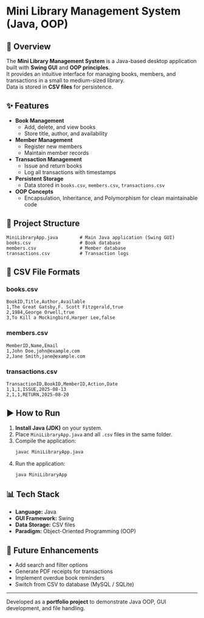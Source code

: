 # Mini Library Management System (Java, OOP)

## 📌 Overview
The **Mini Library Management System** is a Java-based desktop application built with **Swing GUI** and **OOP principles**.  
It provides an intuitive interface for managing books, members, and transactions in a small to medium-sized library.  
Data is stored in **CSV files** for persistence.

## ✨ Features
- **Book Management**
  - Add, delete, and view books
  - Store title, author, and availability
- **Member Management**
  - Register new members
  - Maintain member records
- **Transaction Management**
  - Issue and return books
  - Log all transactions with timestamps
- **Persistent Storage**
  - Data stored in `books.csv`, `members.csv`, `transactions.csv`
- **OOP Concepts**
  - Encapsulation, Inheritance, and Polymorphism for clean maintainable code

## 📂 Project Structure
```
MiniLibraryApp.java        # Main Java application (Swing GUI)
books.csv                  # Book database
members.csv                # Member database
transactions.csv           # Transaction logs
```

## 📄 CSV File Formats

### books.csv
```
BookID,Title,Author,Available
1,The Great Gatsby,F. Scott Fitzgerald,true
2,1984,George Orwell,true
3,To Kill a Mockingbird,Harper Lee,false
```

### members.csv
```
MemberID,Name,Email
1,John Doe,john@example.com
2,Jane Smith,jane@example.com
```

### transactions.csv
```
TransactionID,BookID,MemberID,Action,Date
1,1,1,ISSUE,2025-08-13
2,1,1,RETURN,2025-08-20
```

## ▶️ How to Run

1. **Install Java (JDK)** on your system.
2. Place `MiniLibraryApp.java` and all `.csv` files in the same folder.
3. Compile the application:
   ```bash
   javac MiniLibraryApp.java
   ```
4. Run the application:
   ```bash
   java MiniLibraryApp
   ```

## 📊 Tech Stack
- **Language:** Java
- **GUI Framework:** Swing
- **Data Storage:** CSV files
- **Paradigm:** Object-Oriented Programming (OOP)

## 🚀 Future Enhancements
- Add search and filter options
- Generate PDF receipts for transactions
- Implement overdue book reminders
- Switch from CSV to database (MySQL / SQLite)

---
Developed as a **portfolio project** to demonstrate Java OOP, GUI development, and file handling.
